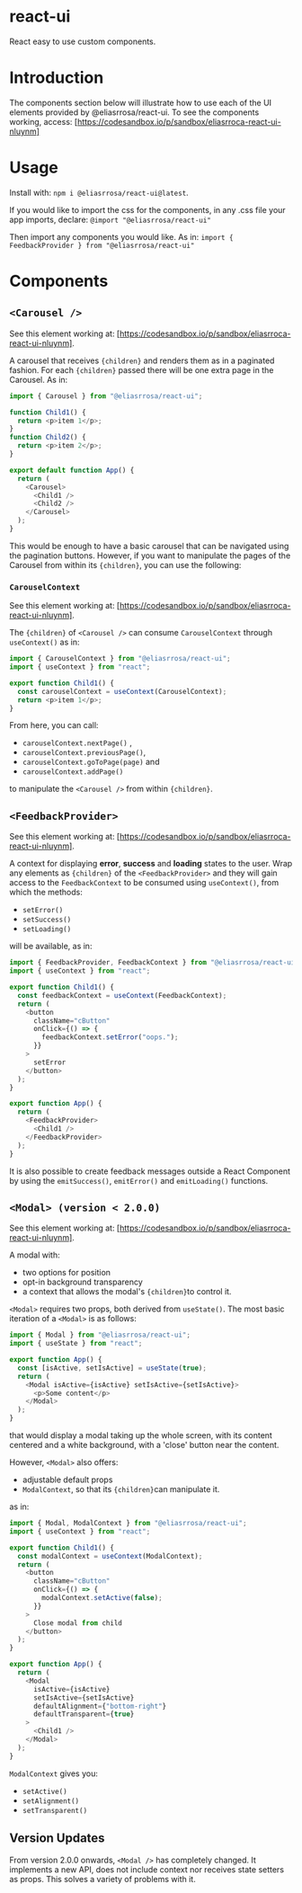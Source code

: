 # react-ui

React easy to use custom components.

# Introduction

The components section below will illustrate how to use each of the UI elements provided by @eliasrrosa/react-ui. To see the components working, access: [https://codesandbox.io/p/sandbox/eliasrroca-react-ui-nluynm]

# Usage

Install with: `npm i @eliasrrosa/react-ui@latest`.

If you would like to import the css for the components, in any .css file your app imports, declare: `@import "@eliasrrosa/react-ui"`

Then import any components you would like. As in: `import { FeedbackProvider } from "@eliasrrosa/react-ui"`

# Components

## `<Carousel />`

See this element working at: [https://codesandbox.io/p/sandbox/eliasrroca-react-ui-nluynm].

A carousel that receives `{children}` and renders them as in a paginated fashion. For each `{children}` passed there will be one extra page in the Carousel. As in:

```javascript
import { Carousel } from "@eliasrrosa/react-ui";

function Child1() {
  return <p>item 1</p>;
}
function Child2() {
  return <p>item 2</p>;
}

export default function App() {
  return (
    <Carousel>
      <Child1 />
      <Child2 />
    </Carousel>
  );
}
```

This would be enough to have a basic carousel that can be navigated using the pagination buttons. However, if you want to manipulate the pages of the Carousel from within its `{children}`, you can use the following:

### `CarouselContext`

See this element working at: [https://codesandbox.io/p/sandbox/eliasrroca-react-ui-nluynm].

The `{children}` of `<Carousel />` can consume `CarouselContext` through `useContext()` as in:

```javascript
import { CarouselContext } from "@eliasrrosa/react-ui";
import { useContext } from "react";

export function Child1() {
  const carouselContext = useContext(CarouselContext);
  return <p>item 1</p>;
}
```

From here, you can call:

- `carouselContext.nextPage()` ,
- `carouselContext.previousPage()`,
- `carouselContext.goToPage(page)` and
- `carouselContext.addPage()`

to manipulate the `<Carousel />` from within `{children}`.

## `<FeedbackProvider>`

See this element working at: [https://codesandbox.io/p/sandbox/eliasrroca-react-ui-nluynm].

A context for displaying **error**, **success** and **loading** states to the user.
Wrap any elements as `{children}` of the `<FeedbackProvider>` and they will gain access to the `FeedbackContext` to be consumed using `useContext()`, from which the methods:

- `setError()`
- `setSuccess()`
- `setLoading()`

will be available, as in:

```javascript
import { FeedbackProvider, FeedbackContext } from "@eliasrrosa/react-ui";
import { useContext } from "react";

export function Child1() {
  const feedbackContext = useContext(FeedbackContext);
  return (
    <button
      className="cButton"
      onClick={() => {
        feedbackContext.setError("oops.");
      }}
    >
      setError
    </button>
  );
}

export function App() {
  return (
    <FeedbackProvider>
      <Child1 />
    </FeedbackProvider>
  );
}
```

It is also possible to create feedback messages outside a React Component by using the `emitSuccess()`, `emitError()` and `emitLoading()` functions.

## `<Modal> (version < 2.0.0)`

See this element working at: [https://codesandbox.io/p/sandbox/eliasrroca-react-ui-nluynm].

A modal with:

- two options for position
- opt-in background transparency
- a context that allows the modal's `{children}`to control it.

`<Modal>` requires two props, both derived from `useState()`. The most basic iteration of a `<Modal>` is as follows:

```javascript
import { Modal } from "@eliasrrosa/react-ui";
import { useState } from "react";

export function App() {
  const [isActive, setIsActive] = useState(true);
  return (
    <Modal isActive={isActive} setIsActive={setIsActive}>
      <p>Some content</p>
    </Modal>
  );
}
```

that would display a modal taking up the whole screen, with its content centered and a white background, with a 'close' button near the content.

However, `<Modal>` also offers:

- adjustable default props
- `ModalContext`, so that its `{children}`can manipulate it.

as in:

```javascript
import { Modal, ModalContext } from "@eliasrrosa/react-ui";
import { useContext } from "react";

export function Child1() {
  const modalContext = useContext(ModalContext);
  return (
    <button
      className="cButton"
      onClick={() => {
        modalContext.setActive(false);
      }}
    >
      Close modal from child
    </button>
  );
}

export function App() {
  return (
    <Modal
      isActive={isActive}
      setIsActive={setIsActive}
      defaultAlignment={"bottom-right"}
      defaultTransparent={true}
    >
      <Child1 />
    </Modal>
  );
}
```

`ModalContext` gives you:

- `setActive()`
- `setAlignment()`
- `setTransparent()`

## Version Updates

From version 2.0.0 onwards, `<Modal />` has completely changed. It implements a new API, does not include context nor receives state setters as props. This solves a variety of problems with it.
